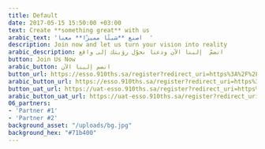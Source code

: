 ```yaml
---
title: Default
date: 2017-05-15 15:50:00 +03:00
text: Create **something great** with us
arabic_text: 'اصنع **شيئًا مميزًا** معنا  '
description: Join now and let us turn your vision into reality
arabic_description: انضمّ  إلينا الآن ودعنا نحوّل رؤيتك إلى واقع
button: Join Us Now
arabic_button: انضم إلينا الآن
button_url: https://esso.910ths.sa/register?redirect_uri=https%3A%2F%2F910ths.sa&lang=en
arabic_button_url: https://esso.910ths.sa/register?redirect_uri=https%3A%2F%2F910ths.sa&lang=ar
button_uat_url: https://uat-esso.910ths.sa/register?redirect_uri=https%3A%2F%2Fuat.910ths.sa&lang=en
arabic_button_uat_url: https://uat-esso.910ths.sa/register?redirect_uri=https%3A%2F%2Fuat.910ths.sa&lang=ar
06_partners:
- 'Partner #1'
- 'Partner #2'
background_asset: "/uploads/bg.jpg"
background_hex: "#71b400"
---
```

